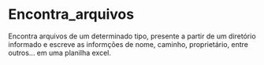 # Encontra_arquivos
Encontra arquivos de um determinado tipo, presente a partir de um diretório informado e escreve as informções de nome, caminho, proprietário, entre outros... em uma planilha
excel.
